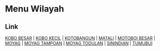 # Menu Wilayah

## Link

[KOBO BESAR](https://github.com/gigit-pemilu/pemilu-2024-71-sulawesi-utara/tree/main/pileg-dpr/hitung-suara/sub/71-sulawesi-utara/sub/74-kota-kotamobagu/sub/02-kotamobagu-timur/sub/1008-kobo-besar)
 | 
[KOBO KECIL](https://github.com/gigit-pemilu/pemilu-2024-71-sulawesi-utara/tree/main/pileg-dpr/hitung-suara/sub/71-sulawesi-utara/sub/74-kota-kotamobagu/sub/02-kotamobagu-timur/sub/2002-kobo-kecil)
 | 
[KOTOBANGUN](https://github.com/gigit-pemilu/pemilu-2024-71-sulawesi-utara/tree/main/pileg-dpr/hitung-suara/sub/71-sulawesi-utara/sub/74-kota-kotamobagu/sub/02-kotamobagu-timur/sub/1003-kotobangun)
 | 
[MATALI](https://github.com/gigit-pemilu/pemilu-2024-71-sulawesi-utara/tree/main/pileg-dpr/hitung-suara/sub/71-sulawesi-utara/sub/74-kota-kotamobagu/sub/02-kotamobagu-timur/sub/1006-matali)
 | 
[MOTOBOI BESAR](https://github.com/gigit-pemilu/pemilu-2024-71-sulawesi-utara/tree/main/pileg-dpr/hitung-suara/sub/71-sulawesi-utara/sub/74-kota-kotamobagu/sub/02-kotamobagu-timur/sub/1007-motoboi-besar)
 | 
[MOYAG](https://github.com/gigit-pemilu/pemilu-2024-71-sulawesi-utara/tree/main/pileg-dpr/hitung-suara/sub/71-sulawesi-utara/sub/74-kota-kotamobagu/sub/02-kotamobagu-timur/sub/2001-moyag)
 | 
[MOYAG TAMPOAN](https://github.com/gigit-pemilu/pemilu-2024-71-sulawesi-utara/tree/main/pileg-dpr/hitung-suara/sub/71-sulawesi-utara/sub/74-kota-kotamobagu/sub/02-kotamobagu-timur/sub/2009-moyag-tampoan)
 | 
[MOYAG TODULAN](https://github.com/gigit-pemilu/pemilu-2024-71-sulawesi-utara/tree/main/pileg-dpr/hitung-suara/sub/71-sulawesi-utara/sub/74-kota-kotamobagu/sub/02-kotamobagu-timur/sub/2010-moyag-todulan)
 | 
[SININDIAN](https://github.com/gigit-pemilu/pemilu-2024-71-sulawesi-utara/tree/main/pileg-dpr/hitung-suara/sub/71-sulawesi-utara/sub/74-kota-kotamobagu/sub/02-kotamobagu-timur/sub/1005-sinindian)
 | 
[TUMUBUI](https://github.com/gigit-pemilu/pemilu-2024-71-sulawesi-utara/tree/main/pileg-dpr/hitung-suara/sub/71-sulawesi-utara/sub/74-kota-kotamobagu/sub/02-kotamobagu-timur/sub/1004-tumubui)

